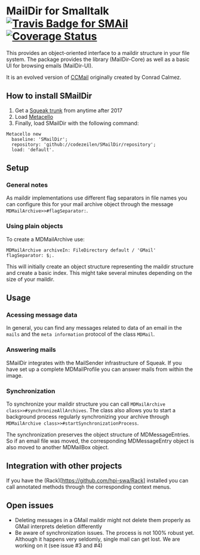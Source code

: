 # MailDir for Smalltalk [![Travis Badge for SMAil](https://travis-ci.org/codeZeilen/SMailDir.svg?branch=master)](https://travis-ci.org/codeZeilen/SMailDir) [![Coverage Status](https://coveralls.io/repos/github/codeZeilen/SMailDir/badge.svg?branch=master)](https://coveralls.io/github/codeZeilen/SMailDir?branch=master)
This provides an object-oriented interface to a maildir structure in your file system. The package provides the library (MailDir-Core) as well as a basic UI for browsing emails (MailDir-UI).

It is an evolved version of [CCMail](https://github.com/calmez/CCMail) originally created by Conrad Calmez.

## How to install SMailDir
1. Get a [Squeak trunk](http://www.squeak.org/downloads) from anytime after 2017
2. Load [Metacello](https://github.com/metacello/metacello)
3. Finally, load SMailDir with the following command:

```Smalltalk
Metacello new
  baseline: 'SMailDir';
  repository: 'github://codezeilen/SMailDir/repository';
  load: 'default'.
```

## Setup

### General notes
As maildir implementations use different flag separators in file names you can configure this for your mail archive object through the message `MDMailArchive>>#flagSeparator:`.

<!--### Using the user interface-->


### Using plain objects
To create a MDMailArchive use:

```Smalltalk
MDMailArchive archiveIn: FileDirectory default / 'GMail' flagSeparator: $;.
``` 

This will initially create an object structure representing the maildir structure and create a basic index. This might take several minutes depending on the size of your maildir.

## Usage

### Acessing message data
In general, you can find any messages related to data of an email in the `mails` and the `meta information` protocol of the class `MDMail`.

### Answering mails
SMailDir integrates with the MailSender infrastructure of Squeak. If you have set up a complete MDMailProfile you can answer mails from within the image.

<!--### Moving mails-->

### Synchronization
To synchronize your maildir structure you can call `MDMailArchive class>>#synchronizeAllArchives`. The class also allows you to start a background process regularly synchronizing your archive through `MDMailArchive class>>#startSynchronizationProcess`.

The synchronization preserves the object structure of MDMessageEntries. So if an email file was moved, the corresponding MDMessageEntry object is also moved to another MDMailBox object.

## Integration with other projects
If you have the (Rack)[https://github.com/hpi-swa/Rack] installed you can call annotated methods through the corresponding context menus. 

## Open issues
* Deleting messages in a GMail maildir might not delete them properly as GMail interprets deletion differently
* Be aware of synchronization issues. The process is not 100% robust yet. Although it happens very seldomly, single mail can get lost. We are working on it (see issue #3 and #4)
